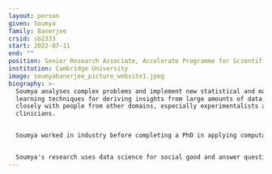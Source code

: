 ```yaml
---
layout: person
given: Soumya
family: Banerjee
crsid: sb2333
start: 2022-07-11
end: ""
position: Senior Research Associate, Accelerate Programme for Scientific Discovery
institution: Cambridge University
image: soumyabanerjee_picture_website1.jpeg
biography: >-
  Soumya analyses complex problems and implement new statistical and machine
  learning techniques for deriving insights from large amounts of data. He works
  closely with people from other domains, especially experimentalists and
  clinicians.


  Soumya worked in industry before completing a PhD in applying computational techniques to interdisciplinary topics. He has worked closely with domain experts in finance, healthcare, immunology, virology, and cell biology. Recently he collaborated with clinicians and patients on using patient and public involvement to build trust in AI algorithms.


  Soumya's research uses data science for social good and answer questions about complex systems. Complex systems are all around us, from social networks to transportation systems, cities, economies and financial markets. He is also very passionate about outreach, science communication.
---
```

